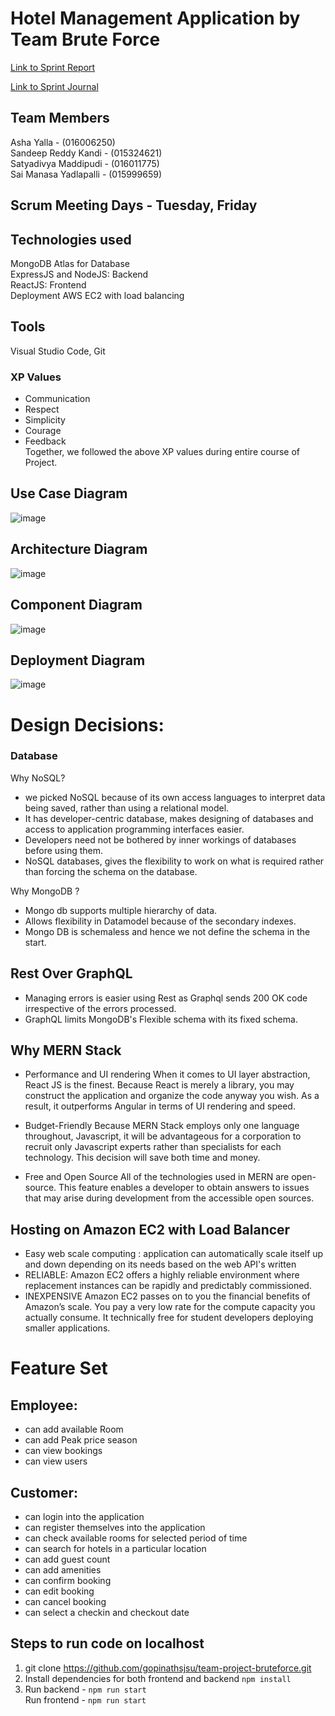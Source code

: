 # Hotel Management Application by Team Brute Force
[Link to Sprint Report](https://docs.google.com/spreadsheets/d/1N_YAxDElzVTV7xWyxAjk_7LDUGHTmtO2qs2-PweUnzY/edit#gid=1312521409)

[Link to Sprint Journal](https://docs.google.com/spreadsheets/d/1aMi2fXvU-WYp2BQTQM51rN9wIKzLv9uOepR2EarMBTo/edit#gid=1832506498)

## Team Members
Asha Yalla - (016006250) <br/>
Sandeep Reddy Kandi - (015324621) <br/>
Satyadivya Maddipudi - (016011775) <br/>
Sai Manasa Yadlapalli - (015999659) <br/>

## Scrum Meeting Days - Tuesday, Friday

## Technologies used
MongoDB Atlas for Database <br/>
ExpressJS and NodeJS: Backend <br/>
ReactJS: Frontend <br/>
Deployment AWS EC2 with load balancing 

## Tools
 Visual Studio Code, Git 
 
 ### XP Values <br/>
 - Communication <br/>
 - Respect <br/>
 - Simplicity <br/>
 - Courage <br/>
 - Feedback <br/>
Together, we followed the above XP values during entire course of Project.

## Use Case Diagram
![image](https://user-images.githubusercontent.com/87613567/167996483-33063050-fc60-4317-877a-6bbe8adaad02.png)

## Architecture Diagram
![image](https://user-images.githubusercontent.com/87613567/167996715-22244d2f-2fa2-47e9-abea-2192fd7280c2.png)

## Component Diagram
![image](https://user-images.githubusercontent.com/87613567/168157219-ee0d1839-b3d1-4766-b0c5-abe965f90b38.png)

## Deployment Diagram
![image](https://user-images.githubusercontent.com/87613567/168156493-cc4264da-f72d-496e-a31a-e98f7f78f968.png)


# Design Decisions:

### Database 
Why NoSQL?

- we picked NoSQL because of its own access languages to interpret data being saved, rather than using a relational model.
- It has developer-centric database, makes designing of databases and  access to application programming interfaces easier. 
- Developers need not be bothered by inner workings of databases before using them.
- NoSQL databases, gives the flexibility to work on what is required rather than forcing the schema on the database.

Why MongoDB ?

- Mongo db supports multiple hierarchy of data. 
- Allows flexibility in Datamodel because of the secondary indexes. 
- Mongo DB is schemaless and hence we not define the schema in the start. 


## Rest Over GraphQL
- Managing errors is easier using Rest as Graphql sends 200 OK code irrespective of the errors processed.
- GraphQL limits MongoDB's Flexible schema with its fixed schema. 

## Why MERN Stack
- Performance and UI rendering
When it comes to UI layer abstraction, React JS is the finest. Because React is merely a library, you may construct the application and organize the code anyway you wish. As a result, it outperforms Angular in terms of UI rendering and speed.

- Budget-Friendly
Because MERN Stack employs only one language throughout, Javascript, it will be advantageous for a corporation to recruit only Javascript experts rather than specialists for each technology. This decision will save both time and money.

- Free and Open Source
All of the technologies used in MERN are open-source. This feature enables a developer to obtain answers to issues that may arise during development from the accessible open sources.

## Hosting on Amazon EC2 with Load Balancer 
- Easy web scale computing : application can automatically scale itself up and down depending on its needs based on the web API's written
- RELIABLE: Amazon EC2 offers a highly reliable environment where replacement instances can be rapidly and predictably commissioned. 
- INEXPENSIVE Amazon EC2 passes on to you the financial benefits of Amazon’s scale. You pay a very low rate for the compute capacity you actually consume.
It technically free for student developers deploying smaller applications. 


# Feature Set
## Employee:
- can add available Room 
- can add Peak price season
- can view bookings
- can view users

## Customer:
- can login into the application
- can register themselves into the application
- can check available rooms for selected period of time
- can search for hotels in a particular location
- can add guest count
- can add amenities 
- can confirm booking
- can edit booking
- can cancel booking
- can select a checkin and checkout date


## Steps to run code on localhost
1) git clone https://github.com/gopinathsjsu/team-project-bruteforce.git
2) Install dependencies for both frontend and backend ```npm install```
3) Run backend - ```npm run start``` <br/>
   Run frontend - ```npm run start```




